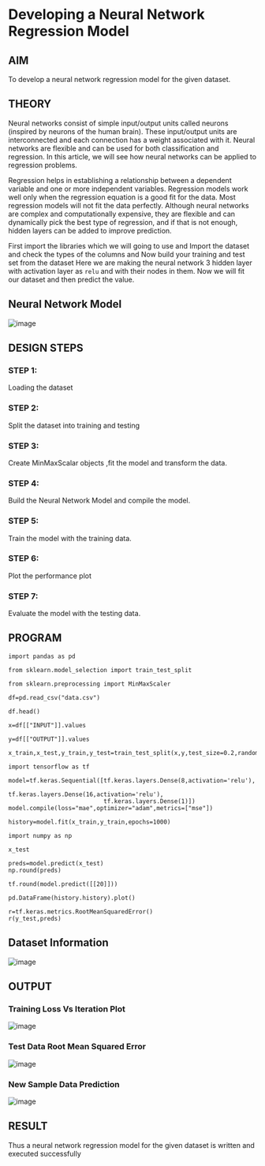 # Developing a Neural Network Regression Model

## AIM

To develop a neural network regression model for the given dataset.

## THEORY
Neural networks consist of simple input/output units called neurons (inspired by neurons of the human brain). These input/output units are interconnected and each connection has a weight associated with it. Neural networks are flexible and can be used for both classification and regression. In this article, we will see how neural networks can be applied to regression problems.

Regression helps in establishing a relationship between a dependent variable and one or more independent variables. Regression models work well only when the regression equation is a good fit for the data. Most regression models will not fit the data perfectly. Although neural networks are complex and computationally expensive, they are flexible and can dynamically pick the best type of regression, and if that is not enough, hidden layers can be added to improve prediction. 

First import the libraries which we will going to use and Import the dataset and check the types of the columns and Now build your training and test set from the dataset Here we are making the neural network 3 hidden layer with activation layer as `relu` and with their nodes in them. Now we will fit our dataset and then predict the value.

## Neural Network Model

![image](https://user-images.githubusercontent.com/70213227/187084004-8e6e1284-c85f-45b7-b3f5-c68f538a1aa5.png)

## DESIGN STEPS

### STEP 1:

Loading the dataset

### STEP 2:

Split the dataset into training and testing

### STEP 3:

Create MinMaxScalar objects ,fit the model and transform the data.

### STEP 4:

Build the Neural Network Model and compile the model.

### STEP 5:

Train the model with the training data.

### STEP 6:

Plot the performance plot

### STEP 7:

Evaluate the model with the testing data.

## PROGRAM
``` python3
import pandas as pd

from sklearn.model_selection import train_test_split

from sklearn.preprocessing import MinMaxScaler

df=pd.read_csv("data.csv")

df.head()

x=df[["INPUT"]].values

y=df[["OUTPUT"]].values

x_train,x_test,y_train,y_test=train_test_split(x,y,test_size=0.2,random_state=42)

import tensorflow as tf

model=tf.keras.Sequential([tf.keras.layers.Dense(8,activation='relu'),
                           tf.keras.layers.Dense(16,activation='relu'),
                           tf.keras.layers.Dense(1)])
model.compile(loss="mae",optimizer="adam",metrics=["mse"])

history=model.fit(x_train,y_train,epochs=1000)

import numpy as np

x_test

preds=model.predict(x_test)
np.round(preds)

tf.round(model.predict([[20]]))

pd.DataFrame(history.history).plot()

r=tf.keras.metrics.RootMeanSquaredError()
r(y_test,preds)

```
## Dataset Information

![image](https://user-images.githubusercontent.com/70213227/187082574-306cdcf2-f2a0-41c2-b7cd-d2a8190bb071.png)

## OUTPUT

### Training Loss Vs Iteration Plot

![image](https://user-images.githubusercontent.com/70213227/187081622-5e09d768-dd62-4c54-a57e-fdc990c8966f.png)

### Test Data Root Mean Squared Error

![image](https://user-images.githubusercontent.com/70213227/187081639-f1b517b9-bcfa-43ad-9e53-c12ae4f84576.png)

### New Sample Data Prediction

![image](https://user-images.githubusercontent.com/70213227/187081690-9feb6f22-98d6-4832-b32e-cec9a43fc3c4.png)

## RESULT
Thus a neural network regression model for the given dataset is written and executed successfully
